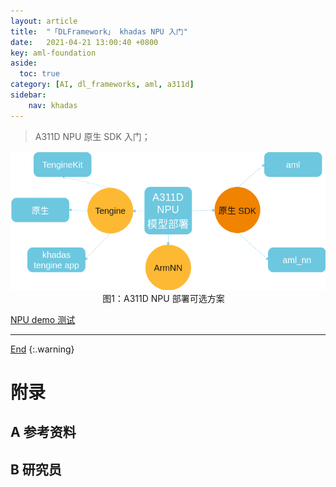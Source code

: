 ```yaml
---
layout: article
title:  "「DLFramework」 khadas NPU 入门"
date:   2021-04-21 13:00:40 +0800
key: aml-foundation
aside:
  toc: true
category: [AI, dl_frameworks, aml, a311d]
sidebar:
    nav: khadas
---
```

<span id='head'></span>  
>A311D NPU 原生 SDK 入门；      


<center class="half">
  <img src="/assets/images/AI/dl_framework/aml/deploy_a311d_npu.png" /><br>图1：A311D NPU 部署可选方案&emsp;
</center>

<!--more-->     

[NPU demo 测试 ](https://blog.csdn.net/wzhrsh/article/details/112060979?ops_request_misc=%257B%2522request%255Fid%2522%253A%2522161899556816780271528994%2522%252C%2522scm%2522%253A%252220140713.130102334..%2522%257D&request_id=161899556816780271528994&biz_id=0&utm_medium=distribute.pc_search_result.none-task-blog-2~all~baidu_landing_v2~default-6-112060979.first_rank_v2_pc_rank_v29&utm_term=VIM3%E5%BC%80%E5%8F%91%E6%9D%BF)   


-------------------  
[End](#head)
{:.warning}  


# 附录
## A 参考资料
## B 研究员
